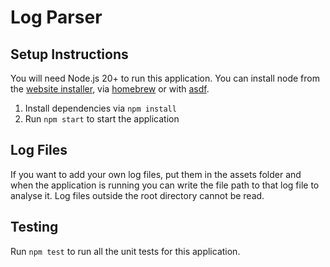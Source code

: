 # Log Parser

## Setup Instructions

You will need Node.js 20+ to run this application. You can install node from the [website installer](https://nodejs.org/en/download), via [homebrew](https://brew.sh/) or with [asdf](https://asdf-vm.com/).

1. Install dependencies via `npm install`
2. Run `npm start` to start the application

## Log Files

If you want to add your own log files, put them in the assets folder and when the application is running you can write the file path to that log file to analyse it. Log files outside the root directory cannot be read.

## Testing

Run `npm test` to run all the unit tests for this application.
